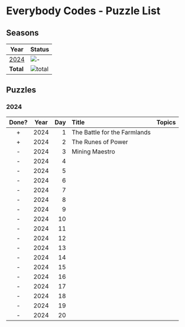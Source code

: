 # Everybody Codes - Puzzle List

## Seasons

|Year         |Status                                                       |
|-------------|:------------------------------------------------------------|
|[2024](#2024)|![-](https://img.shields.io/badge/stars%20⭐-6-yellow)       |
|__Total__    |![total](https://img.shields.io/badge/stars%20⭐-6-yellow)   |

## Puzzles

### 2024

|Done?|Year|Day| Title                                    | Topics      |
|:---:|----|--:|:-----------------------------------------|:------------|
|  +  |2024|  1|The Battle for the Farmlands              |             |
|  +  |2024|  2|The Runes of Power                        |             |
|  -  |2024|  3|Mining Maestro                            |             |
|  -  |2024|  4|                                          |             |
|  -  |2024|  5|                                          |             |
|  -  |2024|  6|                                          |             |
|  -  |2024|  7|                                          |             |
|  -  |2024|  8|                                          |             |
|  -  |2024|  9|                                          |             |
|  -  |2024| 10|                                          |             |
|  -  |2024| 11|                                          |             |
|  -  |2024| 12|                                          |             |
|  -  |2024| 13|                                          |             |
|  -  |2024| 14|                                          |             |
|  -  |2024| 15|                                          |             |
|  -  |2024| 16|                                          |             |
|  -  |2024| 17|                                          |             |
|  -  |2024| 18|                                          |             |
|  -  |2024| 19|                                          |             |
|  -  |2024| 20|                                          |             |
